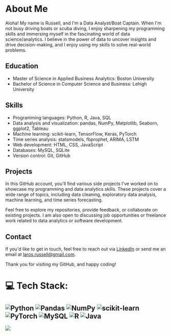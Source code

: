 # About Me
Aloha! My name is Russell, and I'm a Data Analyst/Boat Captain. When I'm not busy driving boats or scuba diving, I enjoy sharpening my programming skills and immersing myself in the fascinating world of data science/analytics. I believe in the power of data to uncover insights and drive decision-making, and I enjoy using my skills to solve real-world problems.

## Education
* Master of Science in Applied Business Analytics: Boston University
* Bachelor of Science in Computer Science and Business: Lehigh University

## Skills
* Programming languages: Python, R, Java, SQL
* Data analysis and visualization: pandas, NumPy, Matplotlib, Seaborn, ggplot2, Tableau
* Machine learning: scikit-learn, TensorFlow, Keras, PyTorch
* Time series analysis: statsmodels, fbprophet, ARIMA, LSTM
* Web development: HTML, CSS, JavaScript
* Databases: MySQL, SQLite
* Version control: Git, GitHub

## Projects
In this GitHub account, you'll find various side projects I've worked on to showcase my programming and data analytics skills. These projects cover a wide range of topics, including data cleaning, exploratory data analysis, machine learning, and time series forecasting.

Feel free to explore my repositories, provide feedback, or collaborate on existing projects. I am also open to discussing job opportunities or freelance work related to data analytics or software development.

## Contact
If you'd like to get in touch, feel free to reach out via [LinkedIn](https://linkedin.com/in/russell-laros) or send me an email at laros.russell@gmail.com.

Thank you for visiting my GitHub, and happy coding! 

# 💻 Tech Stack:
![Python](https://img.shields.io/badge/python-3670A0?style=for-the-badge&logo=python&logoColor=ffdd54) ![Pandas](https://img.shields.io/badge/pandas-%23150458.svg?style=for-the-badge&logo=pandas&logoColor=white) ![NumPy](https://img.shields.io/badge/numpy-%23013243.svg?style=for-the-badge&logo=numpy&logoColor=white) ![scikit-learn](https://img.shields.io/badge/scikit--learn-%23F7931E.svg?style=for-the-badge&logo=scikit-learn&logoColor=white) ![PyTorch](https://img.shields.io/badge/pytorch-orange.svg?style=for-the-badge&logo=pytorch&logoColor=white) ![MySQL](https://img.shields.io/badge/mysql-%2300f.svg?style=for-the-badge&logo=mysql&logoColor=white) ![R](https://img.shields.io/badge/r-%23276DC3.svg?style=for-the-badge&logo=r&logoColor=white) ![Java](https://img.shields.io/badge/java-navy.svg?style=for-the-badge&logo=java&logoColor=white)
---
[![](https://visitcount.itsvg.in/api?id=russell-laros&icon=0&color=0)](https://visitcount.itsvg.in)
